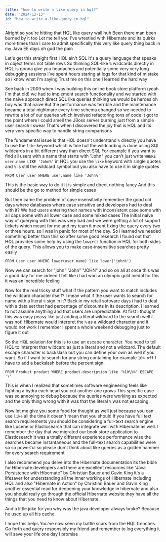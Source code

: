 ```yaml
---
title: "how to write a like query in hql?"
date: "2024-12-13"
id: "how-to-write-a-like-query-in-hql"
---
```


Alright so you're hitting that HQL like query wall huh Been there man been burned by it too Let me tell you I've wrestled with Hibernate and its quirks more times than I care to admit specifically this very like query thing back in my Java EE days oh god the pain

Let's get this straight first HQL ain't SQL It's a query language that speaks in object terms not table rows So thinking SQL-like `%` wildcards directly in HQL is gonna give you headaches and potentially some very very long debugging sessions I've spent hours staring at logs for that kind of mistake so i know what i'm saying Trust me on this one I learned the hard way

See back in 2009 when I was building this online book store platform (yeah I'm that old) we had to implement search functionality and we started with the naive approach direct SQL like queries thinking we would be heroes oh boy was that naive But the performance was terrible and the maintenance became a total nightmare every time schema changed so we needed to rewrite a lot of our queries which involved refactoring tons of code It got to the point where I could smell the JBoss server burning just from a simple user search I swear That's when I discovered the joy that is HQL and its very very specific way to handle string comparisons

The fundamental issue is that HQL doesn't understand `%` directly you have to use the `like` keyword which is fine but the wildcarding is done using SQL wildcards in a bit different way than direct SQL For example if you want to find all users with a name that starts with "John" you can't just write `WHERE user.name LIKE 'John%'` in HQL you use the `like` keyword with single quotes and `%` is still the wildcard symbol but you also have to use it in single quotes

```hql
FROM User user WHERE user.name like 'John%'
```

This is the basic way to do it It is simple and direct nothing fancy And this should be the go to method for simple cases

But then came the problem of case insensitivity remember the good old days where databases where case sensitive and developers had to deal with it? We had users entering their names with inconsistent case some with all caps some with all lower case and some mixed cases The initial naive way of querying with this was very bad and we were getting a lot of support tickets which meant for me and my team it meant fixing the query every two or three hours. so i was in panic for most of the day. So I learned we needed something better than this so after some good research I found out that HQL provides some help by using the `lower()` function in HQL for both sides of the query. This allows you to make case-insensitive searches pretty easily

```hql
FROM User user WHERE lower(user.name) like lower('john%')
```
Now we can search for "john" "John" "JOHN" and so on all at once this was a good day for me indeed I felt like i had won an olympic gold medal for this it was an incredible feeling

Now for the real tricky stuff what if the pattern you want to match includes the wildcard character itself? I mean what if the user wants to search for name with a literal `%` sign in it? Back in my retail software days i had to deal with a data set that had percentage of discounts in its description. I learned to not assume anything and that users are unpredictable. At first I thought this was easy peasy like just adding a literal wildcard to the search well it was not! Hibernate would interpret the `%` as a wildcard character and it would not work I remember i spent a whole weekend debugging just to figure it out

So the HQL solution for this is to use an escape character. You need to tell HQL to interpret that wildcard as just a literal and not a wildcard. The default escape character is backslash but you can define your own as well if you want. So if I want to search for any string containing for example `10% off` I have to add a backslash before the percent sign.

```hql
FROM Product product WHERE product.description like '%10\%%' ESCAPE '\'
```
This is when I realized that sometimes software engineering feels like fighting a hydra each head you cut another one grows This specific case was so annoying to debug because the queries were working as expected and the only thing wrong with it was that the literal `%` was not escaping.

Now let me give you some food for thought as well just because you can use `like` all the time it doesn't mean that you should If you have full text search requirements you should be considering a full-text search engine like Lucene or Elasticsearch that can integrate well with Hibernate as well. I remember the day that we migrated our book store application to Elasticsearch it was a totally different experience performance wise the searches became instantaneous and the full-text search capabilities were so so powerful so please don't think about like queries as a golden hammer for every search requirement

I also recommend you delve into the Hibernate documentation its the bible for Hibernate developers and there are excellent resources like "Java Persistence with Hibernate" by Christian Bauer and Gavin King it's a lifesaver for understanding all the inner workings of Hibernate including HQL and also "Hibernate in Action" by Christian Bauer and Gavin King another essential read for deepening your knowledge in hibernate and also you should really go through the official Hibernate website they have all the things that you need to know about Hibernate.

And a little joke for you why was the java developer always broke? Because he used up all his cache.

I hope this helps You've now seen my battle scars from the HQL trenches. Go forth and query responsibly my friend and remember to log everything it will save your life one day I promise
